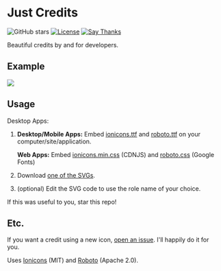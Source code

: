 # Just Credits

![GitHub stars](https://img.shields.io/github/stars/crazypython/just-credits.svg?style=social&label=Stars) [![License](https://img.shields.io/badge/license-CC--BY%204.0-16161d.svg)](https://creativecommons.org/licenses/by/4.0/) [![Say Thanks](https://img.shields.io/badge/Say%20Thanks-!-1EAEDB.svg)](https://saythanks.io/to/CrazyPython)

Beautiful credits by and for developers.

## Example

![](https://i.imgur.com/ySsDuzC.png)

## Usage

Desktop Apps:

1. **Desktop/Mobile Apps:** Embed [ionicons.ttf](https://cdnjs.cloudflare.com/ajax/libs/ionicons/2.0.1/fonts/ionicons.ttf) and [roboto.ttf](https://github.com/cdnjs/cdnjs/blob/master/ajax/libs/materialize/0.82/font/roboto/Roboto-Light.ttf?raw=true) on your computer/site/application.

   **Web Apps:** Embed [ionicons.min.css](https://cdnjs.cloudflare.com/ajax/libs/ionicons/2.0.1/css/ionicons.min.css) (CDNJS) and [roboto.css](https://fonts.googleapis.com/css?family=Roboto:300) (Google Fonts)

2. Download [one of the SVGs](https://github.com/CrazyPython/just-credits/tree/master/assets).

3. (optional) Edit the SVG code to use the role name of your choice.

If this was useful to you, star this repo!

##  Etc.

If you want a credit using a new icon, [open an issue](github.com/CrazyPython/just-credits/issues). I'll happily do it for you.

Uses [Ionicons](https://ionicframework.com/docs/ionicons/) (MIT) and [Roboto](https://fonts.google.com/specimen/Roboto) (Apache 2.0).